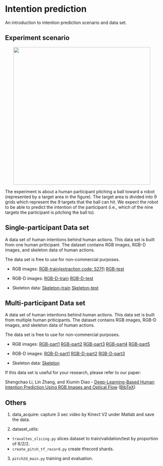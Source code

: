 # Intention prediction 

An introduction to intention prediction scenario and data set.


## Experiment scenario

<p align="center">
<img width="450"  src="https://github.com/fantasylsc/Intention_Prediction/blob/master/images/Experiment.PNG" >
</p>

The experiment is about a human participant pitching a ball toward a robot (represented by a target area in the figure). The target area is divided into 9 grids which represent the 9 targets that the ball can hit. We expect the robot to be able to predict the intention of the participant (i.e., which of the nine targets the participant is pitching the ball to). 


## Single-participant Data set

A data set of human intentions behind human actions. This data set is built from one human priticipant. The dataset contains RGB images, RGB-D images, and skeleton data of human actions.

The data set is free to use for non-commercial purposes.



- RGB images: [RGB-train(extraction code: 527f)](https://pan.baidu.com/s/1oW66KmgzdG1RBhAo9ctPvg) [RGB-test]()

- RGB-D images: [RGB-D-train]() [RGB-D-test]()
- Skeleton data: [Skeleton-train]() [Skeleton-test]()



## Multi-participant Data set

A data set of human intentions behind human actions. This data set is built from multiple human priticipants. The dataset contains RGB images, RGB-D images, and skeleton data of human actions.

The data set is free to use for non-commercial purposes.



- RGB images: [RGB-part1](https://pan.baidu.com/s/1qX14X9l2fYqx3DCZS0lwpw) [RGB-part2](https://pan.baidu.com/s/1LahYjJ32j6MkdBhk3Beksw) [RGB-part3](https://pan.baidu.com/s/1wHbBykIZuv-rydh02fyXnA) [RGB-part4](https://pan.baidu.com/s/1q9XqCx-fe--usnkd9Bc1lA) [RGB-part5](https://pan.baidu.com/s/1Qvyt94w2WGKpliqAdjlK6Q)

- RGB-D images: [RGB-D-part1](https://pan.baidu.com/s/127n2swlXOplj88i2Lftsgw) [RGB-D-part2](https://pan.baidu.com/s/11Uu4VjhXyxVBYFT_Hioeng) [RGB-D-part3](https://pan.baidu.com/s/1-9GmlgnGm1zJ7VtjWpbKUg)

- Skeleton data: [Skeleton](https://pan.baidu.com/s/1_k7hUam23iLRsU0ID8bldQ)

If this data set is useful for your research, please refer to our paper: 

Shengchao Li, Lin Zhang, and Xiumin Diao - [Deep-Learning-Based Human Intention Prediction Using RGB Images and Optical Flow](https://link.springer.com/article/10.1007/s10846-019-01049-3)
  ([BibTeX](https://github.com/deePurrobotics/Intention_Prediction/blob/master/Bib/10.1007_s10846-019-01049-3.bib))

## Others
1. data_acquire: capture 3 sec video by Kinect V2 under Matlab and save the data.

2. dataset_utils:
- `travaltes_slicing.py` slices dataset to train/validation/test by proportion of 6/2/2.
- `create_pitch_tf_record.py` create tfrecord shards.

3. `pitch2d_main.py` training and evaluation.
